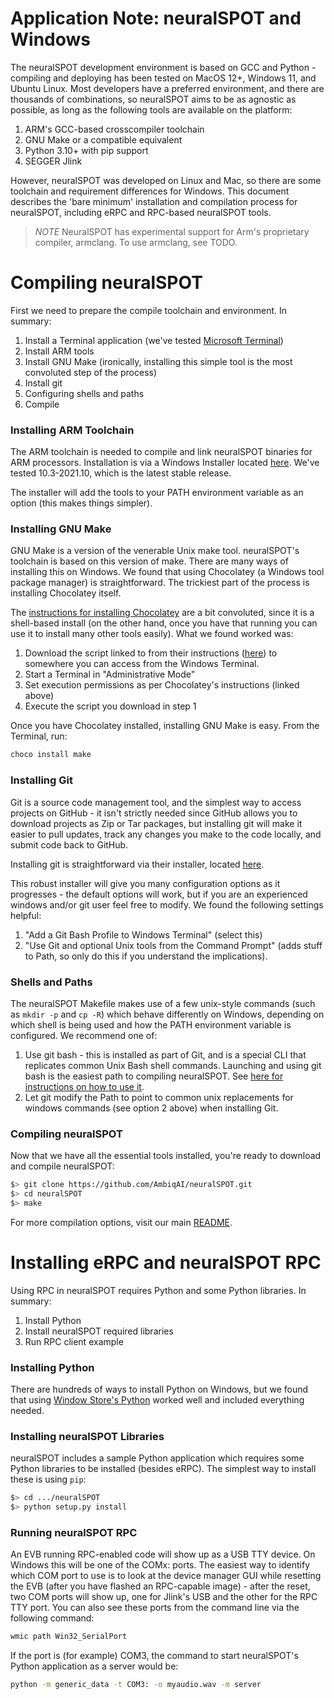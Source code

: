 # Application Note: neuralSPOT and Windows

The neuralSPOT development environment is based on GCC and Python - compiling and deploying has been tested on MacOS 12+, Windows 11, and Ubuntu Linux. Most developers have a preferred environment, and there are thousands of combinations, so neuralSPOT aims to be as agnostic as possible, as long as the following tools are available on the platform:

1. ARM's GCC-based crosscompiler toolchain
2. GNU Make or a compatible equivalent
3. Python 3.10+ with pip support
4. SEGGER Jlink

However, neuralSPOT was developed on Linux and Mac, so there are some toolchain and requirement differences for Windows. This document describes the 'bare minimum' installation and compilation process for neuralSPOT, including eRPC and RPC-based neuralSPOT tools.

> *NOTE* NeuralSPOT has experimental support for Arm's proprietary compiler, armclang. To use armclang, see TODO.

# Compiling neuralSPOT

First we need to prepare the compile toolchain and environment. In summary:

1. Install a Terminal application (we've tested [Microsoft Terminal](https://apps.microsoft.com/store/detail/windows-terminal/9N0DX20HK701?hl=en-us&gl=us))
2. Install ARM tools
3. Install GNU Make (ironically, installing this simple tool is the most convoluted step of the process)
4. Install git
5. Configuring shells and paths
6. Compile

### Installing ARM Toolchain

The ARM toolchain is needed to compile and link neuralSPOT binaries for ARM processors. Installation is via a Windows Installer located [here](https://developer.arm.com/downloads/-/gnu-rm). We've tested 10.3-2021.10, which is the latest stable release.

The installer will add the tools to your PATH environment variable as an option (this makes things simpler).

### Installing GNU Make

GNU Make is a version of the venerable Unix make tool. neuralSPOT's toolchain is based on this version of make. There are many ways of installing this on Windows. We found that using Chocolatey (a Windows tool package manager) is straightforward. The trickiest part of the process is installing Chocolatey itself.

The [instructions for installing Chocolatey](https://chocolatey.org/install) are a bit convoluted, since it is a shell-based install (on the other hand, once you have that running you can use it to install many other tools easily). What we found worked was:

1. Download the script linked to from their instructions ([here](https://community.chocolatey.org/install.ps1)) to somewhere you can access from the Windows Terminal.
2. Start a Terminal in "Administrative Mode"
3. Set execution permissions as per Chocolatey's instructions (linked above)
4. Execute the script you download in step 1

Once you have Chocolatey installed, installing GNU Make is easy. From the Terminal, run:

```bash
choco install make
```

### Installing Git

Git is a source code management tool, and the simplest way to access projects on GitHub - it isn't strictly needed since GitHub allows you to download projects as Zip or Tar packages, but installing git will make it easier to pull updates, track any changes you make to the code locally, and submit code back to GitHub.

Installing git is straightforward via their installer, located [here](https://gitforwindows.org).

This robust installer will give you many configuration options as it progresses - the default options will work, but if you are an experienced windows and/or git user feel free to modify. We found the following settings helpful:

1. "Add a Git Bash Profile to Windows Terminal" (select this)
2. "Use Git and optional Unix tools from the Command Prompt" (adds stuff to Path, so only do this if you understand the implications).

### Shells and Paths

The neuralSPOT Makefile makes use of a few unix-style commands (such as `mkdir -p` and `cp -R`) which behave differently on Windows, depending on which shell is being used and how the PATH environment variable is configured. We recommend one of:

1. Use git bash - this is installed as part of Git, and is a special CLI that replicates common Unix Bash shell commands. Launching and using git bash is the easiest path to compiling neuralSPOT. See [here for instructions on how to use it](https://www.atlassian.com/git/tutorials/git-bash).
2. Let git modify the Path to point to common unix replacements for windows commands (see option 2 above) when installing Git.

### Compiling neuralSPOT

Now that we have all the essential tools installed, you're ready to download and compile neuralSPOT:

```bash
$> git clone https://github.com/AmbiqAI/neuralSPOT.git
$> cd neuralSPOT
$> make
```

For more compilation options, visit our main [README](https://github.com/AmbiqAI/neuralSPOT).

# Installing eRPC and neuralSPOT RPC

Using RPC in neuralSPOT requires Python and some Python libraries. In summary:

1. Install Python
3. Install neuralSPOT required libraries
4. Run RPC client example

### Installing Python

There are hundreds of ways to install Python on Windows, but we found that using [Window Store's Python](https://apps.microsoft.com/store/detail/python-310/9PJPW5LDXLZ5?hl=en-us&gl=us) worked well and included everything needed.

### Installing neuralSPOT Libraries

neuralSPOT includes a sample Python application which requires some Python libraries to be installed (besides eRPC). The simplest way to install these is using `pip`:

```bash
$> cd .../neuralSPOT
$> python setup.py install
```

### Running neuralSPOT RPC

An EVB running RPC-enabled code will show up as a USB TTY device. On Windows this will be one of the COMx: ports. The easiest way to identify which COM port to use is to look at the device manager GUI while resetting the EVB (after you have flashed an RPC-capable image) - after the reset, two COM ports will show up, one for Jlink's USB and the other for the RPC TTY port. You can also see these ports from the command line via the following command:

```bash
wmic path Win32_SerialPort
```

If the port is (for example) COM3, the command to start neuralSPOT's Python application as a server would be:

```bash
python -m generic_data -t COM3: -o myaudio.wav -m server
```



